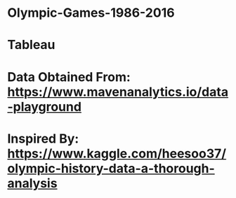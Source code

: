 # Olympic-Games-1986-2016

# Tableau
# Data Obtained From: https://www.mavenanalytics.io/data-playground

# Inspired By: https://www.kaggle.com/heesoo37/olympic-history-data-a-thorough-analysis
